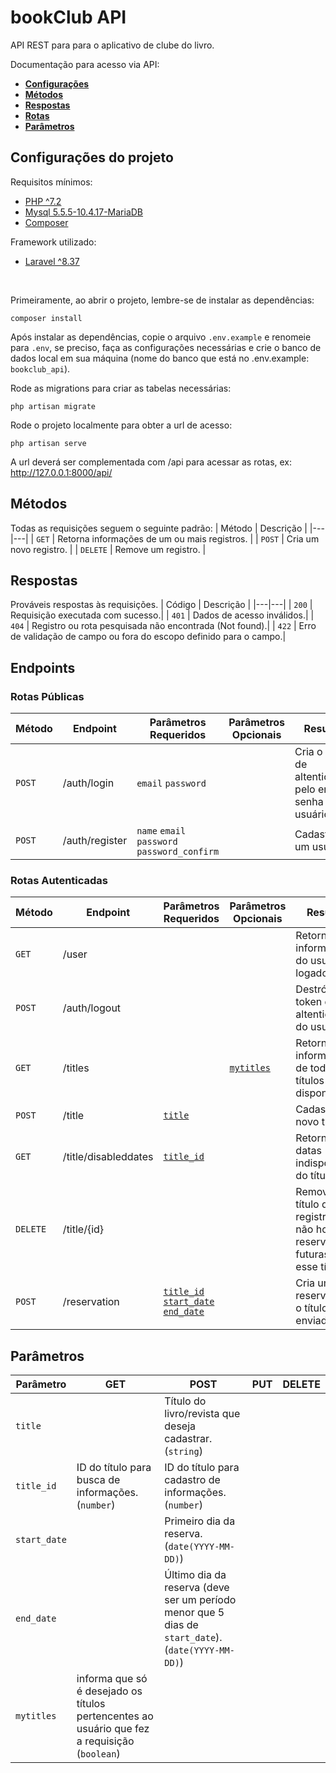 # bookClub API

API REST para para o aplicativo de clube do livro.

Documentação para acesso via API:
* [**Configurações**](#configs)
* [**Métodos**](#methods)
* [**Respostas**](#responses)
* [**Rotas**](#routes)
* [**Parâmetros**](#params)

<a id="configs"></a>

## Configurações do projeto
Requisitos mínimos:
- [PHP ^7.2](https://www.php.net)
- [Mysql 5.5.5-10.4.17-MariaDB](https://www.mysql.com)
- [Composer](https://getcomposer.org)

Framework utilizado:
- [Laravel ^8.37](https://laravel.com/docs/8.x)
<br>

Primeiramente, ao abrir o projeto, lembre-se de instalar as dependências:
```
composer install
```

Após instalar as dependências, copie o arquivo `.env.example` e renomeie para `.env`, se preciso, faça as configurações necessárias e crie o banco de dados local em sua máquina (nome do banco que está no .env.example: `bookclub_api`).

Rode as migrations para criar as tabelas necessárias:
```
php artisan migrate
```

Rode o projeto localmente para obter a url de acesso:
```
php artisan serve
```
A url deverá ser complementada com /api para acessar as rotas, ex:
http://127.0.0.1:8000/api/

<a id="methods"></a>

## Métodos
Todas as requisições seguem o seguinte padrão:
| Método | Descrição |
|---|---|
| `GET` | Retorna informações de um ou mais registros. |
| `POST` | Cria um novo registro. |
| `DELETE` | Remove um registro. |

<a id="responses"></a>

## Respostas
Prováveis respostas às requisições.
| Código | Descrição |
|---|---|
| `200` | Requisição executada com sucesso.|
| `401` | Dados de acesso inválidos.|
| `404` | Registro ou rota pesquisada não encontrada (Not found).|
| `422` | Erro de validação de campo ou fora do escopo definido para o campo.|

<a id="routes"></a>

## Endpoints
### Rotas Públicas
| Método | Endpoint | Parâmetros Requeridos | Parâmetros Opcionais | Resumo |
|---|---|---|---|---|
| `POST` | /auth/login | `email` `password` | | Cria o token de altenticação pelo email e senha do usuário. |
| `POST` | /auth/register | `name` `email` `password` `password_confirm` | | Cadastra um usuário. |
### Rotas Autenticadas
| Método | Endpoint | Parâmetros Requeridos | Parâmetros Opcionais | Resumo |
|---|---|---|---|---|
| `GET` | /user | | | Retorna as informações do usuário logado. |
| `POST` | /auth/logout | | | Destrói o token de altenticação do usuário. |
| `GET` | /titles | | [`mytitles`](#mytitles) | Retorna informações de todos os títulos disponíveis. |
| `POST` | /title | [`title`](#title) | | Cadastra um novo título. |
| `GET` | /title/disableddates | [`title_id`](#title_id) | | Retorna as datas indisponíveis do título. |
| `DELETE` | /title/{id} | | | Remove um título do registro (se não houver reservas futuras para esse título). |
| `POST` | /reservation | [`title_id`](#title_id) [`start_date`](#start_date) [`end_date`](#end_date) | | Cria uma reserva para o título enviado. |

<a id="params"></a>

## Parâmetros
| Parâmetro | GET | POST | PUT | DELETE |
|---|---|---|---|---|
| <a id="title"></a> `title` | | Título do livro/revista que deseja cadastrar. (`string`) | | |
| <a id="title_id"></a> `title_id` | ID do título para busca de informações. (`number`) | ID do título para cadastro de informações. (`number`) | | |
| <a id="start_date"></a> `start_date` | | Primeiro dia da reserva. (`date(YYYY-MM-DD)`) | | |
| <a id="end_date"></a> `end_date` | | Último dia da reserva (deve ser um período menor que 5 dias de `start_date`). (`date(YYYY-MM-DD)`) | | |
| <a id="mytitles"></a> `mytitles` | informa que só é desejado os títulos pertencentes ao usuário que fez a requisição (`boolean`) | | | |

